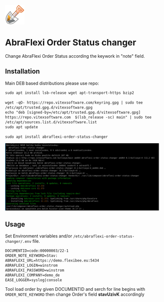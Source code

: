 ![Logo](abraflexi-order-status-changer.svg?raw=true)

AbraFlexi Order Status changer
==============================

Change AbraFlexi Order Status according the keywork in "note" field.


Installation
------------

Main DEB based distributions please use repo:

```shell
sudo apt install lsb-release wget apt-transport-https bzip2

wget -qO- https://repo.vitexsoftware.com/keyring.gpg | sudo tee /etc/apt/trusted.gpg.d/vitexsoftware.gpg
echo "deb [signed-by=/etc/apt/trusted.gpg.d/vitexsoftware.gpg]  https://repo.vitexsoftware.com  $(lsb_release -sc) main" | sudo tee /etc/apt/sources.list.d/vitexsoftware.list
sudo apt update

sudo apt install abraflexi-order-status-changer
```

![Deb installation](debian/debinst.png?raw=true)


Usage
-----

Set Environment variables and/or `/etc/abraflexi-order-status-changer/.env` file.

```
DOCUMENTID=code:00000003/22-1
ORDER_NOTE_KEYWORD=Stav:
ABRAFLEXI_URL=https://demo.flexibee.eu:5434
ABRAFLEXI_LOGIN=winstrom
ABRAFLEXI_PASSWORD=winstrom
ABRAFLEXI_COMPANY=demo_de
EASE_LOGGER=syslog|console
```

Tool load order by given DOCUMENTID and serch for line begins with `ORDER_NOTE_KEYWORD`
then change Order's field **stavUzivK** accordingly


